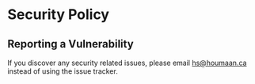 # Security Policy

## Reporting a Vulnerability

If you discover any security related issues, please email hs@houmaan.ca instead of using the issue tracker.
